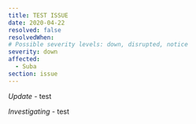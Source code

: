 ```yaml
---
title: TEST ISSUE
date: 2020-04-22
resolved: false
resolvedWhen: 
# Possible severity levels: down, disrupted, notice
severity: down
affected:
  - Suba
section: issue
---
```


*Update* - test

*Investigating* - test
